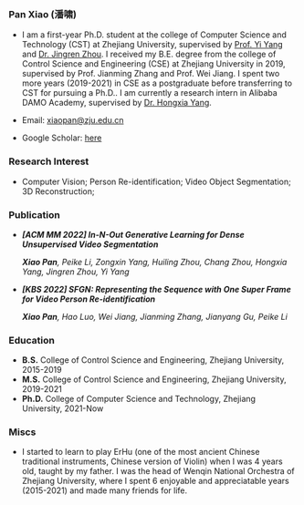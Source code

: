 ### Pan Xiao (潘啸)
- I am a first-year Ph.D. student at the college of Computer Science and Technology (CST) at Zhejiang University, supervised by [Prof. Yi Yang](https://scholar.google.com/citations?user=RMSuNFwAAAAJ&hl=en) and [Dr. Jingren Zhou](https://scholar.google.com/citations?user=64zxhRUAAAAJ&hl=en&oi=ao). I received my B.E. degree from the college of Control Science and Engineering (CSE) at Zhejiang University in 2019, supervised by Prof. Jianming Zhang and Prof. Wei Jiang. I spent two more years (2019-2021) in CSE as a postgraduate before transferring to CST for pursuing a Ph.D.. I am currently a research intern in Alibaba DAMO Academy, supervised by [Dr. Hongxia Yang](https://scholar.google.com/citations?user=iJlC5mMAAAAJ&hl=en&oi=ao).

- Email: xiaopan@zju.edu.cn
- Google Scholar: [here](https://scholar.google.com/citations?user=5Rh3yn4AAAAJ&hl=en)

### Research Interest 
- Computer Vision; Person Re-identification; Video Object Segmentation; 3D Reconstruction;

### Publication
- ***[ACM MM 2022] In-N-Out Generative Learning for Dense Unsupervised Video Segmentation***

  ***Xiao Pan**, Peike Li, Zongxin Yang, Huiling Zhou, Chang Zhou, Hongxia Yang, Jingren Zhou, Yi Yang*
  
  
- ***[KBS 2022] SFGN: Representing the Sequence with One Super Frame for Video Person Re-identification***

  ***Xiao Pan**, Hao Luo, Wei Jiang, Jianming Zhang, Jianyang Gu, Peike Li*

### Education
- **B.S.**  College of Control Science and Engineering, Zhejiang University, 2015-2019
- **M.S.**  College of Control Science and Engineering, Zhejiang University, 2019-2021
- **Ph.D.** College of Computer Science and Technology, Zhejiang University, 2021-Now

### Miscs
- I started to learn to play ErHu (one of the most ancient Chinese traditional instruments, Chinese version of Violin) when I was 4 years old, taught by my father.
I was the head of Wenqin National Orchestra of Zhejiang University, where I spent 6 enjoyable and appreciatable years (2015-2021) and made many friends for life. 
